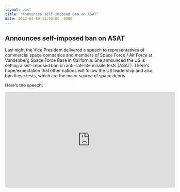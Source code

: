 ```yaml
---
layout: post
title: "Announces self-imposed ban on ASAT"
date: 2022-04-19 12:00:00 -0000
---
```


## Announces self-imposed ban on ASAT

Last night the Vice President delivered a speech to representatives of commercial space companies and members of Space Force / Air Force at Vandenberg Space Force Base in California. She announced the US is setting a self-imposed ban on anti-satellite missile tests (ASAT). There's hope/expectation that other nations will follow the US leadership and also ban these tests, which are the major source of space debris.

Here's the speech:

<iframe width="560" height="315" src="https://www.youtube.com/embed/G5MNpPQ-MQg?start=1142" title="YouTube video player" frameborder="0" allow="accelerometer; autoplay; clipboard-write; encrypted-media; gyroscope; picture-in-picture" allowfullscreen></iframe>
